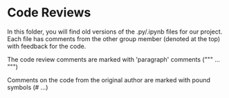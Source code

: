 # Code Reviews
In this folder, you will find old versions of the .py/.ipynb files for our project. Each file has comments from the other group member (denoted at the top) with feedback for the code. 

The code review comments are marked with 'paragraph' comments (""" ... """)

Comments on the code from the original author are marked with pound symbols (# ...)
